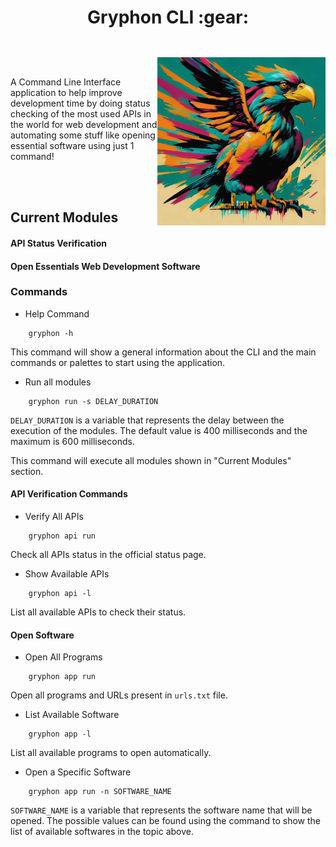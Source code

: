 <h1 align="center">Gryphon CLI :gear: </h1>

<img style="margin-top: 2em" align="right" src="./.docs/gryphon.png" height="269"> 

<br>

<p style="margin-top: 3em">
A Command Line Interface application to help improve development time by doing status
checking of the most used APIs in the world for web development and automating some 
stuff like opening essential software using just 1 command! </p>

<br>
<br>

## Current Modules
#### API Status Verification

#### Open Essentials Web Development Software

### Commands

- Help Command
```shellscript
    gryphon -h
```

This command will show a general information about the CLI and the main commands
or palettes to start using the application.

- Run all modules

```shellscript
    gryphon run -s DELAY_DURATION
```

`DELAY_DURATION` is a variable that represents the delay between the execution 
of the modules. The default value is 400 milliseconds and the maximum is 
600 milliseconds.

This command will execute all modules shown in "Current Modules" section.

#### API Verification Commands

- Verify All APIs

```shellscript
    gryphon api run
```

Check all APIs status in the official status page.

- Show Available APIs

```shellscript
    gryphon api -l
```

List all available APIs to check their status.

#### Open Software

- Open All Programs

```shellscript
    gryphon app run
```

Open all programs and URLs present in `urls.txt` file.

- List Available Software

```shellscript
    gryphon app -l
```

List all available programs to open automatically.

- Open a Specific Software

```shellscript
    gryphon app run -n SOFTWARE_NAME
```

`SOFTWARE_NAME` is a variable that represents the software name that will be
opened. The possible values can be found using the command to show the list of
available softwares in the topic above.